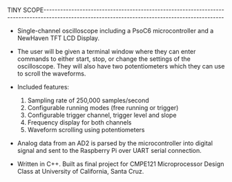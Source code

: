 TINY SCOPE-----------------------------------------------------------------------------------------------------------------------------------------------
- Single-channel oscilloscope including a PsoC6 microcontroller and a NewHaven TFT LCD Display. 
- The user will be given a terminal window where they can enter commands to either start, stop, or change the settings of the oscilloscope. They will also have two potentiometers which they can use to scroll the waveforms.
- Included features:
  1. Sampling rate of 250,000 samples/second
  2. Configurable running modes (free running or trigger) 
  3. Configurable trigger channel, trigger level and slope
  4. Frequency display for both channels
  5. Waveform scrolling using potentiometers
  
- Analog data from an AD2 is parsed by the microcontroller into digital signal and sent to the Raspberry Pi over UART serial connection.
- Written in C++. Built as final project for CMPE121 Microprocessor Design Class at University of California, Santa Cruz.

